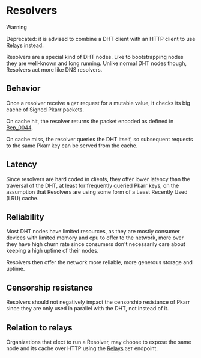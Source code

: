 # Resolvers

> [!WARNING]  
> Deprecated: it is advised to combine a DHT client with an HTTP client to use [Relays](https://pkarr.org/relays) instead.

Resolvers are a special kind of DHT nodes. Like to bootstrapping nodes they are well-known and long running. Unlike normal DHT nodes though, Resolvers act more like DNS resolvers.

## Behavior

Once a resolver receive a `get` request for a mutable value, it checks its big cache of Signed Pkarr packets.

On cache hit, the resolver returns the packet encoded as defined in [Bep_0044](https://www.bittorrent.org/beps/bep_0044.html).

On cache miss, the resolver queries the DHT itself, so subsequent requests to the same Pkarr key can be served from the cache.

## Latency

Since resolvers are hard coded in clients, they offer lower latency than the traversal of the DHT, at least for frequently queried Pkarr keys, on the assumption that Resolvers are using some form of a Least Recently Used (LRU) cache.

## Reliability

Most DHT nodes have limited resources, as they are mostly consumer devices with limited memory and cpu to offer to the network, more over they have high churn rate since consumers don't necessarily care about keeping a high uptime of their nodes.

Resolvers then offer the network more reliable, more generous storage and uptime.

## Censorship resistance

Resolvers should not negatively impact the censorship resistance of Pkarr since they are only used in parallel with the DHT, not instead of it. 

## Relation to relays

Organizations that elect to run a Resolver, may choose to expose the same node and its cache over HTTP using the [Relays](./relays.md) `GET` endpoint.
